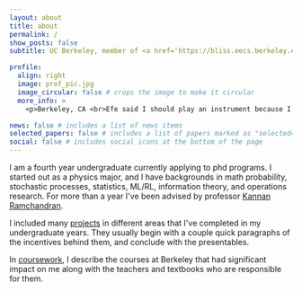 ```yaml
---
layout: about
title: about
permalink: /
show_posts: false
subtitle: UC Berkeley, member of <a href='https://bliss.eecs.berkeley.edu/'>BLISS</a>. 

profile:
  align: right
  image: prof_pic.jpg
  image_circular: false # crops the image to make it circular
  more_info: >
    <p>Berkeley, CA <br>Efe said I should play an instrument because I look like a rockstar.</p>

news: false # includes a list of news items
selected_papers: false # includes a list of papers marked as "selected={true}"
social: false # includes social icons at the bottom of the page
---
```


I am a fourth year undergraduate currently applying to phd programs. I started out as a physics major, and I have backgrounds in math probability, stochastic processes, statistics, ML/RL, information theory, and operations research. For more than a year I've been advised by professor <a href='https://people.eecs.berkeley.edu/~kannanr/'> Kannan Ramchandran</a>. 

I included many <a href='https://jesse271828.github.io/projects/'>projects</a> in different areas that I've completed in my undergraduate years. They usually begin with a couple quick paragraphs of the incentives behind them, and conclude with the presentables.

In <a href='https://jesse271828.github.io/coursework/'>coursework</a>, I describe the courses at Berkeley that had significant impact on me along with the teachers and textbooks who are responsible for them.

